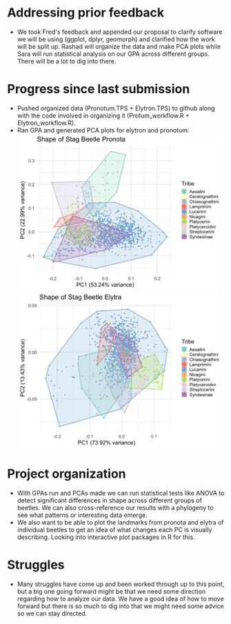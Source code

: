 # Addressing prior feedback
- We took Fred's feedback and appended our proposal to clarify software we will be using (ggplot, dplyr, geomorph) and clarified how the work will be split up. Rashad will organize the data and make PCA plots while Sara will run statistical analysis on our GPA across different groups. There will be a lot to dig into there.

# Progress since last submission
- Pushed organized data (Pronotum.TPS + Elytron.TPS) to github along with the code involved in organizing it (Protum_workflow.R + Elytron_workflow.R).
- Ran GPA and generated PCA plots for elytron and pronotum:
![Hopefully the figure shows up here :)](../Project_work/Pronotum/Pronotum_plot.png)
![Hopefully the figure shows up here too :)](../Project_work/Elytron/Elytron_plot.png)

# Project organization
- With GPAs run and PCAs made we can run statistical tests like ANOVA to detect significant differences in shape across different groups of beetles. We can also cross-reference our results with a phylogeny to see what patterns or interesting data emerge.
- We also want to be able to plot the landmarks from pronota and elytra of individual beetles to get an idea of what changes each PC is visually describing. Looking into interactive plot packages in R for this.

# Struggles
- Many struggles have come up and been worked through up to this point, but a big one going forward might be that we need some direction regarding how to analyze our data. We have a good idea of how to move forward but there is so much to dig into that we might need some advice so we can stay directed.